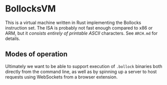 # BollocksVM

This is a virtual machine written in Rust implementing the Bollocks instruction
set.  The ISA is probably not fast enough compared to x86 or ARM, but it
*consists entirely of printable ASCII* characters.  See `ARCH.md` for details.

## Modes of operation

Ultimately we want to be able to support execution of `.bollock` binaries both
directly from the command line, as well as by spinning up a server to host
requests using WebSockets from a browser extension.

